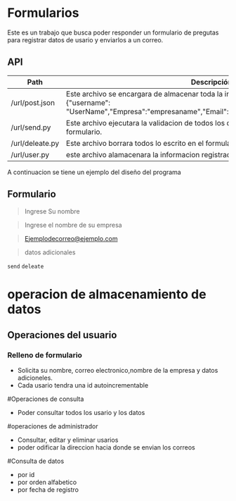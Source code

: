 # Formularios

Este es un trabajo que busca poder responder un formulario de pregutas para registrar datos de usario y  enviarlos a un correo.

## API

| Path                  | Descripción |
| --------------------- | ----------- |
| /url/post.json        |Este archivo se encargara de almacenar toda la informacion ingresada en las casillas, {"username": "UserName","Empresa":"empresaname","Email":"emailexample","Mensaje":"Mensajex"|
| /url/send.py             |Este archivo ejecutara la validacion de todos los datos que fueron ingresados en el formulario.             |
| /url/deleate.py         |Este archivo borrara todos lo escrito en el formulario              |
| /url/user.py         |este archivo alamacenara la informacion registrada en el |

A continuacion se tiene un ejemplo del diseño del programa


## Formulario
<!-- Blockquote -->
> Ingrese Su nombre
<!-- Blockquote -->
> Ingrese el nombre de su empresa
<!-- Blockquote -->
> Ejemplodecorreo@ejemplo.com
<!-- Blockquote -->
> datos adicionales


`send` `deleate`
# operacion de almacenamiento de datos

## Operaciones del usuario
### Relleno de formulario
* Solicita su nombre, correo electronico,nombre de la empresa y datos adicioneles.
* Cada usario tendra una id autoincrementable

#Operaciones de consulta
* Poder consultar todos los usario y los datos

#operaciones de administrador
* Consultar, editar y eliminar usarios
* poder odificar la direccion hacia donde se envian los correos

#Consulta de datos
* por id
* por orden alfabetico
* por fecha de registro

